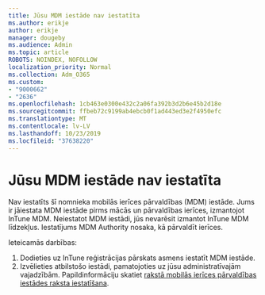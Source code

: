 ```yaml
---
title: Jūsu MDM iestāde nav iestatīta
ms.author: erikje
author: erikje
manager: dougeby
ms.audience: Admin
ms.topic: article
ROBOTS: NOINDEX, NOFOLLOW
localization_priority: Normal
ms.collection: Adm_O365
ms.custom:
- "9000662"
- "2636"
ms.openlocfilehash: 1cb463e0300e432c2a06fa392b3d2b6e45b2d18e
ms.sourcegitcommit: ffbeb72c9199ab4ebcb0f1ad443ed3e2f4950efc
ms.translationtype: MT
ms.contentlocale: lv-LV
ms.lasthandoff: 10/23/2019
ms.locfileid: "37638220"
---
```

# <a name="your-mdm-authority-is-not-set"></a>Jūsu MDM iestāde nav iestatīta

Nav iestatīts šī nomnieka mobilās ierīces pārvaldības (MDM) iestāde. Jums ir jāiestata MDM iestāde pirms mācās un pārvaldības ierīces, izmantojot InTune MDM. Neiestatot MDM iestādi, jūs nevarēsit izmantot InTune MDM līdzekļus. Iestatījums MDM Authority nosaka, kā pārvaldīt ierīces.

Ieteicamās darbības:
1. Dodieties uz InTune reģistrācijas pārskats asmens iestatīt MDM iestāde.
2. Izvēlieties atbilstošo iestādi, pamatojoties uz jūsu administratīvajām vajadzībām. Papildinformāciju skatiet [rakstā mobilās ierīces pārvaldības iestādes raksta iestatīšana](https://docs.microsoft.com/intune/mdm-authority-set).